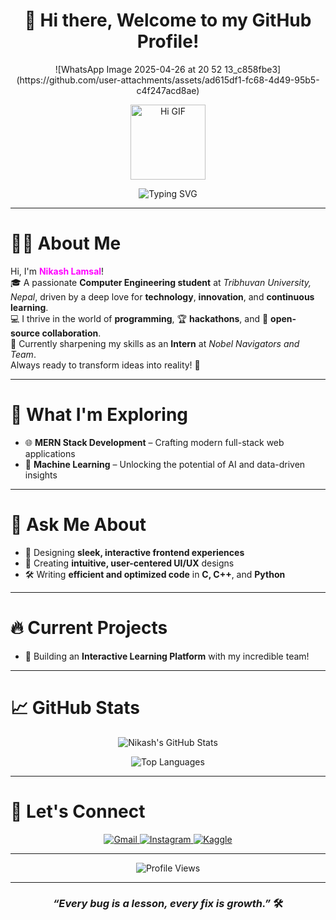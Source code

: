 <h1 align="center">👋 Hi there, Welcome to my GitHub Profile!</h1>

<p align="center">
![WhatsApp Image 2025-04-26 at 20 52 13_c858fbe3](https://github.com/user-attachments/assets/ad615df1-fc68-4d49-95b5-c4f247acd8ae)

</p>

<p align="center">
  <img src="https://media.giphy.com/media/hvRJCLFzcasrR4ia7z/giphy.gif" width="120px" alt="Hi GIF">
</p>

<p align="center">
  <img src="https://readme-typing-svg.demolab.com/?lines=MERN%20Stack%20Developer;Machine%20Learning%20Enthusiast;Open%20Source%20Contributor;Lifelong%20Learner&center=true&width=500&height=50&color=ff00ff&size=24" alt="Typing SVG">
</p>

---

# 🧑‍💻 About Me

Hi, I'm <span style="color:#FF00FF;"><b>Nikash Lamsal</b></span>!  
🎓 A passionate **Computer Engineering student** at *Tribhuvan University, Nepal*, driven by a deep love for **technology**, **innovation**, and **continuous learning**.  
💻 I thrive in the world of **programming**, 🏆 **hackathons**, and 🤝 **open-source collaboration**.  
🚀 Currently sharpening my skills as an **Intern** at *Nobel Navigators and Team*.  
Always ready to transform ideas into reality! 🌟

---

# 🚀 What I'm Exploring

- 🌐 **MERN Stack Development** – Crafting modern full-stack web applications  
- 🤖 **Machine Learning** – Unlocking the potential of AI and data-driven insights  

---

# 💬 Ask Me About

- 🎨 Designing **sleek, interactive frontend experiences**  
- 🧩 Creating **intuitive, user-centered UI/UX** designs  
- 🛠️ Writing **efficient and optimized code** in **C, C++**, and **Python**

---

# 🔥 Current Projects

- 🚀 Building an **Interactive Learning Platform** with my incredible team!  

---

# 📈 GitHub Stats

<p align="center">
  <img src="https://github-readme-stats.vercel.app/api?username=NikashLamsal&show_icons=true&theme=radical" alt="Nikash's GitHub Stats" />
</p>

<p align="center">
  <img src="https://github-readme-stats.vercel.app/api/top-langs/?username=NikashLamsal&layout=compact&theme=radical" alt="Top Languages" />
</p>

---

# 🤝 Let's Connect

<p align="center">
  <a href="mailto:lamsalnikash312@gmail.com">
    <img src="https://img.shields.io/badge/Gmail-D14836?style=for-the-badge&logo=gmail&logoColor=white" alt="Gmail" />
  </a>
  <a href="https://www.instagram.com/nikash__lamsal/profilecard/">
    <img src="https://img.shields.io/badge/Instagram-E4405F?style=for-the-badge&logo=instagram&logoColor=white" alt="Instagram" />
  </a>
  <a href="https://www.kaggle.com/nikashlamsal">
    <img src="https://img.shields.io/badge/Kaggle-20BEFF?style=for-the-badge&logo=kaggle&logoColor=white" alt="Kaggle" />
  </a>
</p>

---

<p align="center">
  <img src="https://komarev.com/ghpvc/?username=NikashLamsal&color=blue" alt="Profile Views" />
</p>

---

<h3 align="center"><i>“Every bug is a lesson, every fix is growth.”</i> 🛠️</h3>
